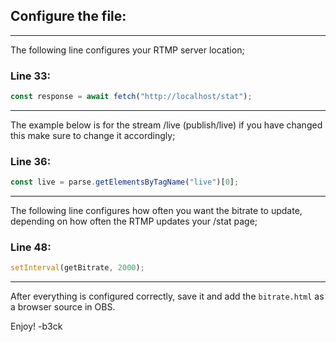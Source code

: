 ## Configure the file:
---
The following line configures your RTMP server location;

### Line 33:
```javascript
const response = await fetch("http://localhost/stat");
```
---

The example below is for the stream /live (publish/live) if you have changed this make sure to change it accordingly;

### Line 36:
```javascript
const live = parse.getElementsByTagName("live")[0];
```
---

The following line configures how often you want the bitrate to update, depending on how often the RTMP updates your /stat page;

### Line 48:
```javascript
setInterval(getBitrate, 2000);
```
---

After everything is configured correctly, save it and add the `bitrate.html` as a browser source in OBS.

Enjoy!
-b3ck

